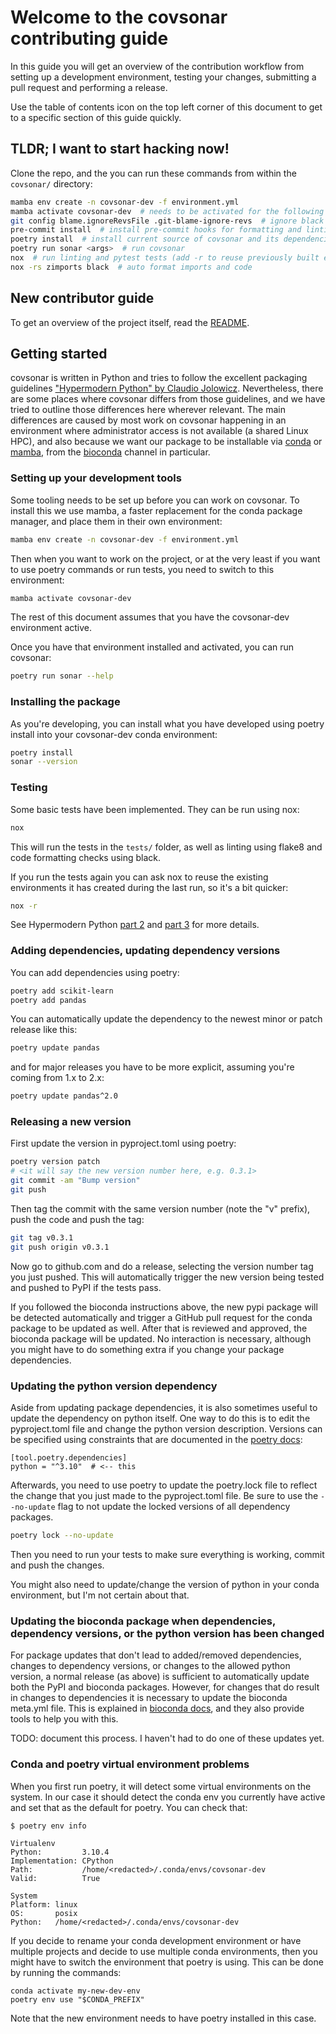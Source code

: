 # Welcome to the covsonar contributing guide <!-- omit in toc -->

In this guide you will get an overview of the contribution workflow from setting up a development environment, testing your changes, submitting a pull request and performing a release.

Use the table of contents icon on the top left corner of this document to get to a specific section of this guide quickly.

## TLDR; I want to start hacking now!

Clone the repo, and the you can run these commands from within the `covsonar/` directory:

```sh
mamba env create -n covsonar-dev -f environment.yml
mamba activate covsonar-dev  # needs to be activated for the following commands to work
git config blame.ignoreRevsFile .git-blame-ignore-revs  # ignore black reformatting when doing git blame
pre-commit install  # install pre-commit hooks for formatting and linting
poetry install  # install current source of covsonar and its dependencies
poetry run sonar <args>  # run covsonar
nox  # run linting and pytest tests (add -r to reuse previously built environments)
nox -rs zimports black  # auto format imports and code
```

## New contributor guide

To get an overview of the project itself, read the [README](README.md).

## Getting started

covsonar is written in Python and tries to follow the excellent packaging guidelines ["Hypermodern Python" by Claudio Jolowicz](https://cjolowicz.github.io/posts/hypermodern-python-01-setup/). Nevertheless, there are some places where covsonar differs from those guidelines, and we have tried to outline those differences here wherever relevant. The main differences are caused by most work on covsonar happening in an environment where administrator access is not available (a shared Linux HPC), and also because we want our package to be installable via [conda](https://docs.conda.io/en/latest/index.html) or [mamba](https://github.com/mamba-org/mamba), from the [bioconda](https://bioconda.github.io/) channel in particular.

### Setting up your development tools

Some tooling needs to be set up before you can work on covsonar. To install this we use mamba, a faster replacement for the conda package manager, and place them in their own environment:

```sh
mamba env create -n covsonar-dev -f environment.yml
```

Then when you want to work on the project, or at the very least if you want to use poetry commands or run tests, you need to switch to this environment:

```sh
mamba activate covsonar-dev
```

The rest of this document assumes that you have the covsonar-dev environment active.

Once you have that environment installed and activated, you can run covsonar:

```sh
poetry run sonar --help
```

### Installing the package

As you're developing, you can install what you have developed using poetry install into your covsonar-dev conda environment:

```sh
poetry install
sonar --version
```

### Testing

Some basic tests have been implemented. They can be run using nox:

```sh
nox
```

This will run the tests in the `tests/` folder, as well as linting using flake8 and code formatting checks using black.

If you run the tests again you can ask nox to reuse the existing environments it has created during the last run, so it's a bit quicker:

```sh
nox -r
```

See Hypermodern Python [part 2](https://cjolowicz.github.io/posts/hypermodern-python-02-testing/) and [part 3](https://cjolowicz.github.io/posts/hypermodern-python-03-linting/) for more details.

### Adding dependencies, updating dependency versions

You can add dependencies using poetry:

```sh
poetry add scikit-learn
poetry add pandas
```

You can automatically update the dependency to the newest minor or patch release like this:

```sh
poetry update pandas
```

and for major releases you have to be more explicit, assuming you're coming from 1.x to 2.x:

```sh
poetry update pandas^2.0
```

### Releasing a new version

First update the version in pyproject.toml using poetry:

```sh
poetry version patch
# <it will say the new version number here, e.g. 0.3.1>
git commit -am "Bump version"
git push
```

Then tag the commit with the same version number (note the "v" prefix), push the code and push the tag:

```sh
git tag v0.3.1
git push origin v0.3.1
```

Now go to github.com and do a release, selecting the version number tag you just pushed. This will automatically trigger the new version being tested and pushed to PyPI if the tests pass.

If you followed the bioconda instructions above, the new pypi package will be detected automatically and trigger a GitHub pull request for the conda package to be updated as well. After that is reviewed and approved, the bioconda package will be updated. No interaction is necessary, although you might have to do something extra if you change your package dependencies.

### Updating the python version dependency

Aside from updating package dependencies, it is also sometimes useful to update the dependency on python itself. One way to do this is to edit the pyproject.toml file and change the python version description. Versions can be specified using constraints that are documented in the [poetry docs](https://python-poetry.org/docs/dependency-specification/):

```
[tool.poetry.dependencies]
python = "^3.10"  # <-- this
```

Afterwards, you need to use poetry to update the poetry.lock file to reflect the change that you just made to the pyproject.toml file. Be sure to use the `--no-update` flag to not update the locked versions of all dependency packages.

```sh
poetry lock --no-update
```

Then you need to run your tests to make sure everything is working, commit and push the changes.

You might also need to update/change the version of python in your conda environment, but I'm not certain about that.

### Updating the bioconda package when dependencies, dependency versions, or the python version has been changed

For package updates that don't lead to added/removed dependencies, changes to dependency versions, or changes to the allowed python version, a normal release (as above) is sufficient to automatically update both the PyPI and bioconda packages. However, for changes that do result in changes to dependencies it is necessary to update the bioconda meta.yml file. This is explained in [bioconda docs](https://bioconda.github.io/contributor/updating.html), and they also provide tools to help you with this.

TODO: document this process. I haven't had to do one of these updates yet.

### Conda and poetry virtual environment problems

When you first run poetry, it will detect some virtual environments on the system. In our case it should detect the conda env you currently have active and set that as the default for poetry. You can check that:

```
$ poetry env info

Virtualenv
Python:         3.10.4
Implementation: CPython
Path:           /home/<redacted>/.conda/envs/covsonar-dev
Valid:          True

System
Platform: linux
OS:       posix
Python:   /home/<redacted>/.conda/envs/covsonar-dev
```

If you decide to rename your conda development environment or have multiple projects and decide to use multiple conda environments, then you might have to switch the environment that poetry is using. This can be done by running the commands:

```
conda activate my-new-dev-env
poetry env use "$CONDA_PREFIX"
```

Note that the new environment needs to have poetry installed in this case.
